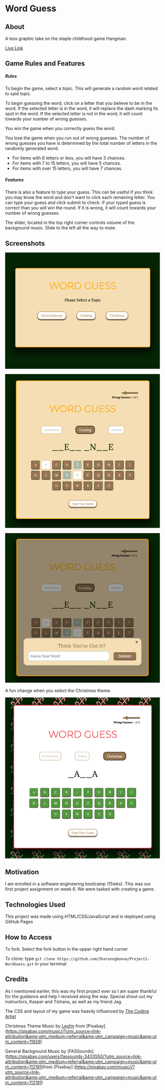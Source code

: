 # Word Guess

## About
A less graphic take on the staple childhood game Hangman.

[Live Link](https://sharonogbonna.github.io/Project1-WordGuess/)

## Game Rules and Features
##### Rules
To begin the game, select a topic. This will generate a random word related to said topic. 

To begin guessing the word, click on a letter that you believe to be in the word. If the selected letter is in the word, it will replace the dash marking its spot in the word. If the selected letter is not in the word, it will count towards your number of wrong guesses.

You win the game when you correctly guess the word.

You lose the game when you run out of wrong guesses.  The number of wrong guesses you have is determined by the total number of letters in the randomly generated word. 
* For items with 6 letters or less, you will have 3 chances.
* For items with 7 to 15 letters, you will have 5 chances.
* For items with over 15 letters, you will have 7 chances.

##### Features
There is also a feature to type your guess. This can be useful if you think you may know the word and don't want to click each remaining letter. You can type your guess and click submit to check. If your typed guess is correct than you will win the round. If it is wrong, it will count towards your number of wrong guesses.

The slider, located in the top right corner controls volume of the background music. Slide to the left all the way to mute.


 
## Screenshots
![Home Screen](./images/homeScreen.png)

![Playing the Game](./images/inGame.png)

![Type out your guess](./images/typeGuess.png)

A fun change when you select the Christmas theme.

![Christmas Theme](./images/holidayTheme.png)


## Motivation
I am enrolled in a software engineering bootcamp (15wks). This was our first project assignment on week 6. We were tasked with creating a game. 


## Technologies Used
This project was made using HTML/CSS/JavaScript and is deployed using GitHub Pages



## How to Access
To fork:
Select the fork button in the upper right hand corner

To clone: 
type `git clone https://github.com/Sharonogbonna/Project1-WordGuess.git` in your terminal


## Credits
As I mentioned earlier, this was my first project ever so I am super thankful for the guidance and help I received along the way. Special shout out my instructors, Kasper and Tishana, as well as my friend Jag. 

The CSS and layout of my game was heavily influenced by [The Coding Artist](https://www.youtube.com/watch?v=T6uht1A0114)
 
Christmas Theme Music by [Lesfm](https://pixabay.com/users/lesfm-22579021/?utm_source=link-attribution&amp;utm_medium=referral&amp;utm_campaign=music&amp;utm_content=11928) from [Pixabay] (https://pixabay.com/music//?utm_source=link-attribution&amp;utm_medium=referral&amp;utm_campaign=music&amp;utm_content=11928)

General Background Music by [FASSounds] (https://pixabay.com/users/fassounds-3433550/?utm_source=link-attribution&amp;utm_medium=referral&amp;utm_campaign=music&amp;utm_content=112191)from [Pixabay] (https://pixabay.com/music//?utm_source=link-attribution&amp;utm_medium=referral&amp;utm_campaign=music&amp;utm_content=112191)